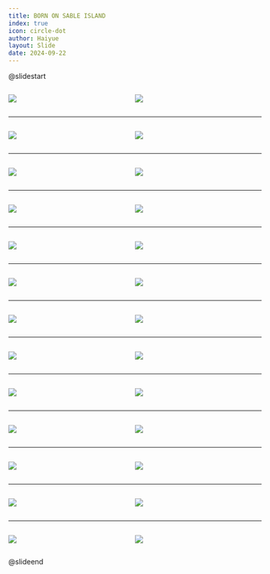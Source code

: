 ```yaml
---
title: BORN ON SABLE ISLAND
index: true
icon: circle-dot
author: Haiyue
layout: Slide
date: 2024-09-22
---
```

 
@slidestart

<div style="display:flex">
<div style="flex:1">

![](https://raw.githubusercontent.com/yclord/reading/refs/heads/master/english/Level-Y/BORN%20ON%20SABLE%20ISLAND/001.webp)
</div>
<div style="flex:1">

![](https://raw.githubusercontent.com/yclord/reading/refs/heads/master/english/Level-Y/BORN%20ON%20SABLE%20ISLAND/002.webp)
</div>
</div>

---

<div style="display:flex">
<div style="flex:1">

![](https://raw.githubusercontent.com/yclord/reading/refs/heads/master/english/Level-Y/BORN%20ON%20SABLE%20ISLAND/003.webp)
</div>
<div style="flex:1">

![](https://raw.githubusercontent.com/yclord/reading/refs/heads/master/english/Level-Y/BORN%20ON%20SABLE%20ISLAND/004.webp)
</div>
</div>

---

<div style="display:flex">
<div style="flex:1">

![](https://raw.githubusercontent.com/yclord/reading/refs/heads/master/english/Level-Y/BORN%20ON%20SABLE%20ISLAND/005.webp)
</div>
<div style="flex:1">

![](https://raw.githubusercontent.com/yclord/reading/refs/heads/master/english/Level-Y/BORN%20ON%20SABLE%20ISLAND/006.webp)
</div>
</div>

---

<div style="display:flex">
<div style="flex:1">

![](https://raw.githubusercontent.com/yclord/reading/refs/heads/master/english/Level-Y/BORN%20ON%20SABLE%20ISLAND/007.webp)
</div>
<div style="flex:1">

![](https://raw.githubusercontent.com/yclord/reading/refs/heads/master/english/Level-Y/BORN%20ON%20SABLE%20ISLAND/008.webp)
</div>
</div>

---

<div style="display:flex">
<div style="flex:1">

![](https://raw.githubusercontent.com/yclord/reading/refs/heads/master/english/Level-Y/BORN%20ON%20SABLE%20ISLAND/009.webp)
</div>
<div style="flex:1">

![](https://raw.githubusercontent.com/yclord/reading/refs/heads/master/english/Level-Y/BORN%20ON%20SABLE%20ISLAND/010.webp)
</div>
</div>

---

<div style="display:flex">
<div style="flex:1">

![](https://raw.githubusercontent.com/yclord/reading/refs/heads/master/english/Level-Y/BORN%20ON%20SABLE%20ISLAND/011.webp)
</div>
<div style="flex:1">

![](https://raw.githubusercontent.com/yclord/reading/refs/heads/master/english/Level-Y/BORN%20ON%20SABLE%20ISLAND/012.webp)
</div>
</div>

---

<div style="display:flex">
<div style="flex:1">

![](https://raw.githubusercontent.com/yclord/reading/refs/heads/master/english/Level-Y/BORN%20ON%20SABLE%20ISLAND/013.webp)
</div>
<div style="flex:1">

![](https://raw.githubusercontent.com/yclord/reading/refs/heads/master/english/Level-Y/BORN%20ON%20SABLE%20ISLAND/014.webp)
</div>
</div>

---

<div style="display:flex">
<div style="flex:1">

![](https://raw.githubusercontent.com/yclord/reading/refs/heads/master/english/Level-Y/BORN%20ON%20SABLE%20ISLAND/015.webp)
</div>
<div style="flex:1">

![](https://raw.githubusercontent.com/yclord/reading/refs/heads/master/english/Level-Y/BORN%20ON%20SABLE%20ISLAND/016.webp)
</div>
</div>

---

<div style="display:flex">
<div style="flex:1">

![](https://raw.githubusercontent.com/yclord/reading/refs/heads/master/english/Level-Y/BORN%20ON%20SABLE%20ISLAND/017.webp)
</div>
<div style="flex:1">

![](https://raw.githubusercontent.com/yclord/reading/refs/heads/master/english/Level-Y/BORN%20ON%20SABLE%20ISLAND/018.webp)
</div>
</div>

---

<div style="display:flex">
<div style="flex:1">

![](https://raw.githubusercontent.com/yclord/reading/refs/heads/master/english/Level-Y/BORN%20ON%20SABLE%20ISLAND/019.webp)
</div>
<div style="flex:1">

![](https://raw.githubusercontent.com/yclord/reading/refs/heads/master/english/Level-Y/BORN%20ON%20SABLE%20ISLAND/020.webp)
</div>
</div>

---

<div style="display:flex">
<div style="flex:1">

![](https://raw.githubusercontent.com/yclord/reading/refs/heads/master/english/Level-Y/BORN%20ON%20SABLE%20ISLAND/021.webp)
</div>
<div style="flex:1">

![](https://raw.githubusercontent.com/yclord/reading/refs/heads/master/english/Level-Y/BORN%20ON%20SABLE%20ISLAND/022.webp)
</div>
</div>

---

<div style="display:flex">
<div style="flex:1">

![](https://raw.githubusercontent.com/yclord/reading/refs/heads/master/english/Level-Y/BORN%20ON%20SABLE%20ISLAND/023.webp)
</div>
<div style="flex:1">

![](https://raw.githubusercontent.com/yclord/reading/refs/heads/master/english/Level-Y/BORN%20ON%20SABLE%20ISLAND/024.webp)
</div>
</div>

---

<div style="display:flex">
<div style="flex:1">

![](https://raw.githubusercontent.com/yclord/reading/refs/heads/master/english/Level-Y/BORN%20ON%20SABLE%20ISLAND/025.webp)
</div>
<div style="flex:1">

![](https://raw.githubusercontent.com/yclord/reading/refs/heads/master/english/Level-Y/BORN%20ON%20SABLE%20ISLAND/026.webp)
</div>
</div>

@slideend